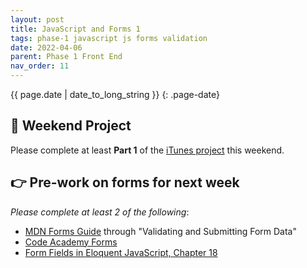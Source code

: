 ```yaml
---
layout: post
title: JavaScript and Forms 1
tags: phase-1 javascript js forms validation
date: 2022-04-06
parent: Phase 1 Front End
nav_order: 11
---
```


{{ page.date | date_to_long_string }}
{: .page-date}

## 🎯 Weekend Project

Please complete at least **Part 1** of the [iTunes project](https://classroom.github.com/a/hYzf1atM) this weekend.


## 👉 Pre-work on forms for next week
_Please complete at least 2 of the following_:
- [MDN Forms Guide](https://developer.mozilla.org/en-US/docs/Learn/Forms) through "Validating and Submitting Form Data"
- [Code Academy Forms](https://www.codecademy.com/courses/learn-html/lessons/html-forms/)
- [Form Fields in Eloquent JavaScript, Chapter 18](https://eloquentjavascript.net/18_http.html#h_H222GOgM6T)


